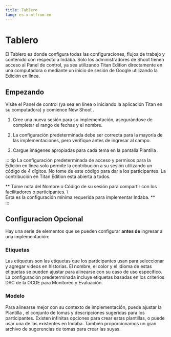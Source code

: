 ```yaml
---
title: Tablero
lang: es-x-mtfrom-en
---
```

<ReadTime/> 

<h1> Tablero </h1> 

<Leader> 

 El Tablero es donde configura todas las configuraciones, flujos de trabajo y contenido con respecto a Indaba. Solo los <span class="code">administradores de Shoot</span> tienen acceso al Panel de control, ya sea utilizando Titan Edition directamente en una computadora o mediante un inicio de sesión de Google utilizando la Edición en línea.  

</Leader> 

<h2> Empezando </h2> 

 Visite el Panel de control (ya sea en línea o iniciando la aplicación Titan en su computadora) y <span class="code">comience New Shoot</span> .  

<ol><li> Cree una nueva sesión para su implementación, asegurándose de completar el rango de fechas y el nombre. </li></ol> 
<ol start="2"><li> La configuración predeterminada debe ser correcta para la mayoría de las implementaciones, pero verifique antes de ingresar al campo. </li></ol> 
<ol start="3"><li> Cargue imágenes apropiadas para cada <span class="code">tema</span> en la pantalla <span class="code">Plantilla</span> . </li></ol> 

::: tip 
 La configuración predeterminada de acceso y permisos para la Edición en línea solo permite la contribución a su sesión utilizando un <span class="code">código de</span> 4 dígitos. No tome de este código para dar a los participantes. La contribución en Titan Edition está abierta a todos.  

 ** Tome nota del Nombre o Código de su sesión para compartir con los facilitadores o participantes. \  
 Esta es la configuración mínima requerida para implementar Indaba. **  
:::  

<h2> Configuracion Opcional </h2> 

 Hay una serie de elementos que se pueden configurar <strong>antes de</strong> ingresar a una implementación:  

<h3> Etiquetas </h3> 

 Las etiquetas son las etiquetas que los participantes usan para seleccionar y agregar videos en historias. El nombre, el color y el idioma de estas etiquetas se pueden ajustar para alinearse con su caso de uso específico. La configuración predeterminada incluye etiquetas basadas en los criterios DAC de la OCDE para Monitoreo y Evaluación.  

<h3> Modelo </h3> 

 Para alinearse mejor con su contexto de implementación, puede ajustar la <span class="code">Plantilla</span> , el conjunto de tomas y descripciones sugeridas para los participantes. Existen infinitas opciones para crear estas plantillas, o puede usar una de las existentes en Indaba. También proporcionamos un gran archivo de sugerencias de tomas para crear las suyas.  
